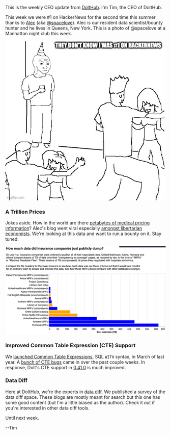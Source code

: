 This is the weekly CEO update from [DoltHub](https://www.dolthub.com/). I'm Tim, the CEO of DoltHub.

This week we were #1 on HackerNews for the second time this summer thanks to [Alec](https://www.dolthub.com/team#alec) (aka [@spacelove](https://discord.com/invite/RFwfYpu)). Alec is our resident data scientist/bounty hunter and he lives in Queens, New York. This is a photo of @spacelove at a Manhattan night club this week.

[![HackerNews meme](../images/hackernews-meme.jpeg)](https://www.dolthub.com/blog/2022-09-02-a-trillion-prices/)

### A Trillion Prices

Jokes aside. How in the world are there [petabytes of medical pricing information](https://www.dolthub.com/blog/2022-09-02-a-trillion-prices/)? Alec's blog went viral especially [amongst libertarian economists](https://marginalrevolution.com/marginalrevolution/2022/09/thursday-assorted-links-371.html). We're looking at this data and want to run a bounty on it. Stay tuned.

![A Trillion Prices](../images/trillion-prices.png)

### Improved Common Table Expression (CTE) Support

We [launched Common Table Expressions](https://www.dolthub.com/blog/2021-03-24-common-table-expressions/), SQL `WITH` syntax, in March of last year. A [bunch of CTE bugs](https://github.com/dolthub/dolt/issues?q=is%3Aissue+CTE) came in over the past couple weeks. In response, Dolt's CTE support in [0.41.0](https://github.com/dolthub/dolt/releases/tag/v0.41.0) is much improved.

### Data Diff

Here at DoltHub, we're the experts in [data diff](https://www.dolthub.com/blog/2022-09-09-data-diff/). We published a survey of the data diff space. These blogs are mostly meant for search but this one has some good content (but I'm a little biased as the author). Check it out if you're interested in other data diff tools.

Until next week.

--Tim